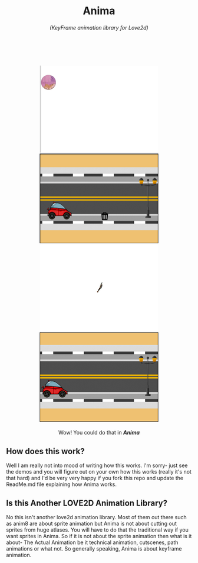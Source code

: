 <p align="center">
 <h1 align="center">Anima</h1>
<h6 align="center"> (KeyFrame animation library for Love2d) </h6>
<br>
</p>
<br>
<p align="center">
<a href="https://github.com/YoungNeer/lovelib/blob/master/Anima/Screenshots/ball_animation.gif">
  <img src="https://github.com/YoungNeer/lovelib/blob/master/Anima/Screenshots/ball_animation.gif"  width=320 height=235/>
 </a>
  <a href="https://github.com/YoungNeer/lovelib/blob/master/Anima/Screenshots/car_animation.gif">
  <img src="https://github.com/YoungNeer/lovelib/blob/master/Anima/Screenshots/car_animation.gif" border=1 width=320 height=240/>
 </a>
<a href="https://github.com/YoungNeer/lovelib/blob/master/Screenshots/axe_animation.gif">
  <img src="https://github.com/YoungNeer/lovelib/blob/master/Screenshots/axe_animation.gif"  width=320 height=235/>
 </a>
  <a href="https://github.com/YoungNeer/lovelib/blob/master/Screenshots/car_animation_2.gif">
  <img src="https://github.com/YoungNeer/lovelib/blob/master/Screenshots/car_animation_2.gif" border=1 width=320 height=240/>
 </a>


 <br>
 <br>
  <span style="align: center">Wow! You could do that in  <b><i>Anima </i></b></span>
  </p>


## How does this work?

Well I am really not into mood of writing how this works. I'm sorry- just see the demos and you will figure out on your own how this works
(really it's not that hard) and I'd be very very happy if you fork this repo and update the ReadMe.md file explaining how Anima works. 

## Is this Another LOVE2D Animation Library?
No this isn't another love2d animation library. Most of them out there such as anim8 are about
sprite animation but Anima is not about cutting out sprites from huge atlases. You will have to do
that the traditional way if you want sprites in Anima.
So if it is not about the sprite animation then what is it about- The Actual Animation be it
technical animation, cutscenes, path animations or what not. So generally speaking, Anima is about keyframe animation.

